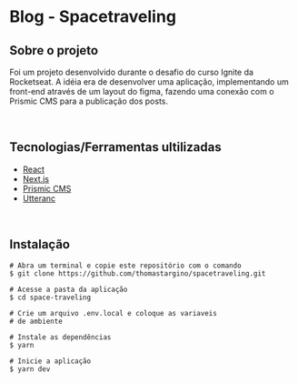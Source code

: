 # Blog - Spacetraveling

## Sobre o projeto

Foi um projeto desenvolvido durante o desafio do curso Ignite da Rocketseat. A idéia era de desenvolver uma aplicação, implementando um front-end através de um layout do figma, fazendo uma conexão com o Prismic CMS para a publicação dos posts.

&nbsp;

## Tecnologias/Ferramentas ultilizadas

* [React](https://pt-br.reactjs.org/E)
* [Next.js](https://nextjs.org/)
* [Prismic CMS](https://prismic.io/)
* [Utteranc](https://utteranc.es/)

&nbsp;

## Instalação
```
# Abra um terminal e copie este repositório com o comando
$ git clone https://github.com/thomastargino/spacetraveling.git
```

```
# Acesse a pasta da aplicação
$ cd space-traveling

# Crie um arquivo .env.local e coloque as variaveis
# de ambiente

# Instale as dependências
$ yarn

# Inicie a aplicação
$ yarn dev
```

&nbsp;

